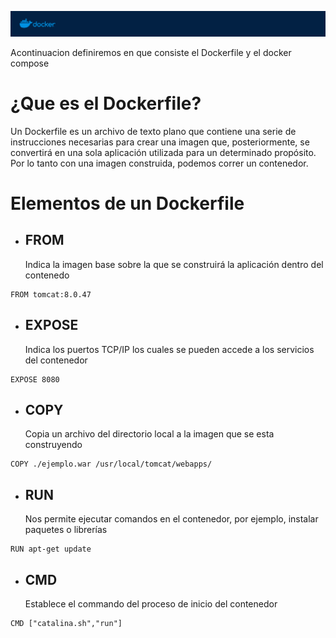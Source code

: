 
![docker.png](../Images/docker.png)


Acontinuacion definiremos en que consiste el Dockerfile y el docker compose

# ¿Que es el Dockerfile?

Un Dockerfile es un archivo de texto plano que contiene una serie de instrucciones necesarias para crear una imagen que, posteriormente, se convertirá en una sola aplicación utilizada para un determinado propósito. Por lo tanto con una imagen construida, podemos correr un contenedor.


# Elementos de un Dockerfile
-  ## FROM
 	Indica la imagen base sobre la que se construirá la aplicación dentro del contenedo
    
```plain
FROM tomcat:8.0.47 
```
-  ## EXPOSE
	Indica los puertos TCP/IP los cuales se pueden accede a los servicios del contenedor
```plain
EXPOSE 8080
```    
-  ## COPY
	Copia un archivo del directorio local a la imagen que se esta construyendo
```plain
COPY ./ejemplo.war /usr/local/tomcat/webapps/
```  
-  ## RUN
	Nos permite ejecutar comandos en el contenedor, por ejemplo, instalar paquetes o librerías
```plain
RUN apt-get update
```    

-  ## CMD
	Establece el commando del proceso de inicio del contenedor
```plain
CMD ["catalina.sh","run"]
```      
  



